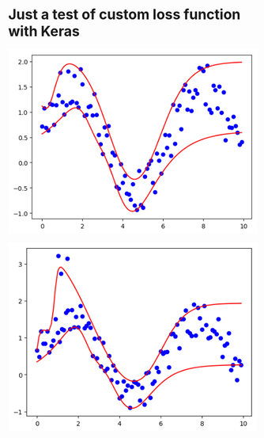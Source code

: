 # Just a test of custom loss function with Keras

![picture](obalka.png "")

![picture](obalka2.png "")
